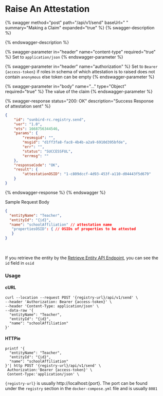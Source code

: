 # Raise An Attestation

{% swagger method="post" path="/api/v1/send" baseUrl=" " summary="Making a Claim" expanded="true" %}
{% swagger-description %}

{% endswagger-description %}

{% swagger-parameter in="header" name="content-type" required="true" %}
Set to `application/json`
{% endswagger-parameter %}

{% swagger-parameter in="header" name="authorization" %}
Set to `Bearer {access-token}` if roles in schema of which attestation is to raised does not contain `anonymous` else token can be empty
{% endswagger-parameter %}

{% swagger-parameter in="body" name="..." type="Object" required="true" %}
The value of the claim
{% endswagger-parameter %}

{% swagger-response status="200: OK" description="Success Response of attestation sent" %}
```json
{
    "id": "sunbird-rc.registry.send",
    "ver": "1.0",
    "ets": 1668756344546,
    "params": {
        "resmsgid": "",
        "msgid": "d1ff3fa8-fac8-4b4b-a2a9-6910d395bfde",
        "err": "",
        "status": "SUCCESSFUL",
        "errmsg": ""
    },
    "responseCode": "OK",
    "result": {
        "attestationOSID": "1-c809dccf-4d93-453f-a110-d04443f5d679"
    }
}
```
{% endswagger-response %}
{% endswagger %}

Sample Request Body

```json
{
  "entityName": "Teacher",
  "entityId": "{id}",
  "name": "schoolAffiliation" // attestation name
   "propertiesOSID": { // OSIDs of properties to be attested
   }
}
```

\
\
If you retrieve the entity by the [Retrieve Entity API Endpoint](broken-reference), you can see the `id` field in `osid`

### Usage

#### cURL

```shell
curl --location --request POST '{registry-url}/api/v1/send' \
--header 'Authorization: Bearer {access-token}' \
--header 'Content-Type: application/json' \
--data-raw '{
  "entityName": "Teacher",
  "entityId": "{id}",
  "name": "schoolAffiliation"
}'
```

#### HTTPie

```shell
printf '{
  "entityName": "Teacher",
  "entityId": "{id}",
  "name": "schoolAffiliation"
}'| http POST '{registry-url}/api/v1/send' \
 Authorization:'Bearer {access-token}' \
 Content-Type:'application/json' \
```

`{registry-url}` is usually http://localhost:{port}. The port can be found under the `registry` section in the `docker-compose.yml` file and is usually `8081`

